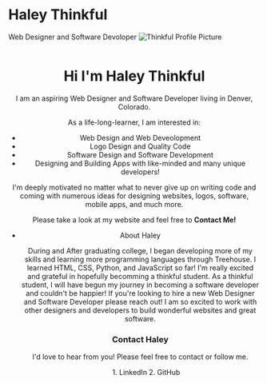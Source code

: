 <!DOCTYPE.html>
# Haley Thinkful
Web Designer and Software Devoloper
![Thinkful Profile Picture](https://user-images.githubusercontent.com/66927533/84830583-da6ae980-afe6-11ea-933d-46e98f095aa6.jpg)
<div class="pageContainer">
  <div class="imageContainer"> 
    <img src="images/thinkful profile picture.jpg" alt="" /> 
  </div>
  <body style="background-color:lilac;">
 <div class="textContainer">
<h1 align="center">Hi I'm Haley Thinkful</h1>
<p align="center">I am an aspiring Web Designer and Software Developer living in Denver, Colorado.</p>
   <p align="center"> As a life-long-learner, I am interested in: </p>
   <ul align="center">
   <li align="center">Web Design and Web Deveolopment</li> 
   <li align="center">Logo Design and Quality Code</li>
      <li align="center">Software Design and Software Development</li>
      <li align="center">Designing and Building Apps with like-minded and many unique developers! </li>
   </ul>
   
 <p align="center"> I'm deeply motivated no matter what to never give up on writing code and coming with numerous ideas for designing websites, logos, software, mobile apps, and much more.</p>
 
 <p align="center"> Please take a look at my website and feel free to <b>Contact Me!</b></p>
    <ul align="center">
      <li align="center">About Haley</li>
 <p align="center"> During and After graduating college, I began developing more of my skills and learning more programming languages through Treehouse. I learned HTML, CSS, Python, and JavaScript so far! I'm really excited and grateful in hopefully becomming a thinkful student. As a thinkful student, I will have begun my journey in becoming a software developer and couldn't be happier! If you're looking to hire a new Web Designer and Software Developer please reach out! I am so excited to work with other designers and developers to build wonderful websites and great software. 
  </p>   
  
<h3 align="center">Contact Haley</h3>
<p align="center"> I'd love to hear from you! Please feel free to contact or follow me. 
   <ol aligin="center">
     1. LinkedIn
     2. GitHub
    </ol>
   </ul>
  </div>
</body>
<footer>
</footer>
